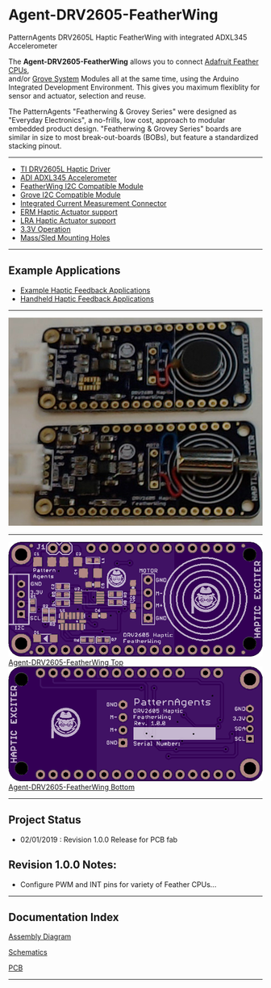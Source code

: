 # Agent-DRV2605-FeatherWing

PatternAgents DRV2605L Haptic FeatherWing with integrated ADXL345 Accelerometer

The **Agent-DRV2605-FeatherWing** allows you to connect [Adafruit Feather CPUs](https://www.adafruit.com/feather),  
and/or [Grove System](http://www.seeedstudio.com/blog/2016/03/09/tutorial-intro-to-grove-connectors-for-arduinoraspberry-pi-projects/) 
Modules all at the same time, using the Arduino Integrated Development Environment.
This gives you maximum flexiblity for sensor and actuator, selection and reuse. 

The PatternAgents "Featherwing & Grovey Series" were designed as "Everyday Electronics", a no-frills, low cost, approach to modular embedded product design.
"Featherwing & Grovey Series" boards are similar in size to most break-out-boards (BOBs), but feature a standardized stacking pinout. 

---------------------------------------

* [TI DRV2605L Haptic Driver](http://www.ti.com/lit/ds/symlink/drv2605l.pdf)
* [ADI ADXL345 Accelerometer](https://www.analog.com/media/en/technical-documentation/data-sheets/adxl345.pdf)
* [FeatherWing I2C Compatible Module](https://learn.adafruit.com/adafruit-feather/feather-specification)
* [Grove I2C Compatible Module](http://wiki.seeedstudio.com/Grove_System/)
* [Integrated Current Measurement Connector](https://www.adafruit.com/product/3650)
* [ERM Haptic Actuator support](https://www.precisionmicrodrives.com/vibration-motors/)
* [LRA Haptic Actuator support](https://www.precisionmicrodrives.com/vibration-motors/)
* [3.3V Operation](https://learn.adafruit.com/adafruit-feather/feather-specification)
* [Mass/Sled Mounting Holes](https://www.precisionmicrodrives.com/content/ab-015-mechanical-mounting-for-vibration-motors-moulded-and-machined-enclosures/)

---------------------------------------
## Example Applications

* [Example Haptic Feedback Applications](https://www.precisionmicrodrives.com/haptic-feedback/example-haptic-feedback-applications/) 
* [Handheld  Haptic Feedback Applications](https://www.precisionmicrodrives.com/wp-content/uploads/2016/01/haptic-feedback-vibration-alerting-for-handheld-products_0.pdf)

---------------------------------------

![Agent-DRV2605-FeatherWing](https://raw.githubusercontent.com/patternagents/Agent-DRV2605-FeatherWing/master/Agent-DRV2605-FeatherWing/images/Agent-DRV2605-FeatherWing_prototop.png)

---------------------------------------

[![Agent-DRV2605-FeatherWing Top](https://github.com/patternagents/Agent-DRV2605-FeatherWing/blob/master/Agent-DRV2605-FeatherWing/images/Agent-DRV2605-FeatherWing_oshtop.png?raw=true)Agent-DRV2605-FeatherWing Top](https://github.com/thingSoC/Agent-DRV2605-FeatherWing/)
[![Agent-DRV2605-FeatherWing Bottom](https://github.com/patternagents/Agent-DRV2605-FeatherWing/blob/master/Agent-DRV2605-FeatherWing/images/Agent-DRV2605-FeatherWing_oshbot.png?raw=true)Agent-DRV2605-FeatherWing Bottom](https://github.com/thingSoC/Agent-DRV2605-FeatherWing/)

---------------------------------------
## Project Status

* 02/01/2019 : Revision 1.0.0 Release for PCB fab

## Revision 1.0.0 Notes: ##

* Configure PWM and INT pins for variety of Feather CPUs...

---------------------------------------

## Documentation Index <a name="documentation_index"/>

[Assembly Diagram](https://github.com/PatternAgents/Agent-DRV2605-FeatherWing/blob/master/Agent-DRV2605-FeatherWing/revisions/R1_0_0/Agent_DRV2605_FeatherWing_R1_0_0_assembly.pdf)

[Schematics](https://github.com/PatternAgents/Agent-DRV2605-FeatherWing/blob/master/Agent-DRV2605-FeatherWing/revisions/R1_0_0/Agent_DRV2605_FeatherWing_R1_0_0_sch.pdf)

[PCB](https://github.com/PatternAgents/Agent-DRV2605-FeatherWing/blob/master/Agent-DRV2605-FeatherWing/revisions/R1_0_0/Agent_DRV2605_FeatherWing_R1_0_0_brd.pdf)

---------------------------------------
